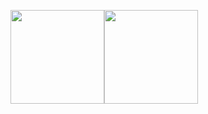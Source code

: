 
<a href="#"><img src="https://github-readme-stats.vercel.app/api?username=symant233&count_private=true&show_icons=true&hide_border=true&hide=stars" height="150" /></a><a href="#"><img src="https://github-readme-stats.vercel.app/api/top-langs/?username=symant233&langs_count=8&hide=html,css&layout=compact&hide_border=true&card_width=280" height="150" /></a>


